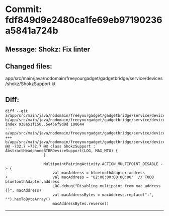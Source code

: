 # Commit: fdf849d9e2480ca1fe69eb97190236a5841a724b
## Message: Shokz: Fix linter
## Changed files:
app/src/main/java/nodomain/freeyourgadget/gadgetbridge/service/devices/shokz/ShokzSupport.kt

## Diff:
```
diff --git a/app/src/main/java/nodomain/freeyourgadget/gadgetbridge/service/devices/shokz/ShokzSupport.kt b/app/src/main/java/nodomain/freeyourgadget/gadgetbridge/service/devices/shokz/ShokzSupport.kt
index 938a51f150..5e456f9d9d 100644
--- a/app/src/main/java/nodomain/freeyourgadget/gadgetbridge/service/devices/shokz/ShokzSupport.kt
+++ b/app/src/main/java/nodomain/freeyourgadget/gadgetbridge/service/devices/shokz/ShokzSupport.kt
@@ -732,7 +732,7 @@ class ShokzSupport : AbstractHeadphoneBTBRDeviceSupport(LOG, MAX_MTU) {
                 }
 
                 MultipointPairingActivity.ACTION_MULTIPOINT_DISABLE -> {
-                    val macAddress = bluetoothAdapter.address
+                    val macAddress = "02:00:00:00:00:00"  // TODO bluetoothAdapter.address
                     LOG.debug("Disabling multipoint from mac address {}", macAddress)
                     val macAddressBytes = macAddress.replace(":", "").hexToByteArray()
                     macAddressBytes.reverse()
```
-----------------------------------
